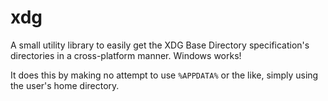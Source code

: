 # xdg

A small utility library to easily get the XDG Base Directory specification's
directories in a cross-platform manner. Windows works!

It does this by making no attempt to use `%APPDATA%` or the like, simply
using the user's home directory.
